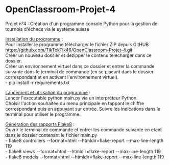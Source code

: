 # OpenClassroom-Projet-4
Projet n°4 : Création d'un programme console Python pour la gestion de tournois d'échecs via le système suisse

<u>Installation du programme</u> :
<br/>Pour installer le programme télécharger le fichier ZIP depuis GitHUB
<br/>https://github.com/TikTokTik46/OpenClassroom-Projet-4.git
<br/>Créer un nouveau dossier et dezipper le contenu telecharger dans ce dossier.
<br/>Créer un environnement virtuel dans ce dossier et entrer la commande suivante dans le terminal de commande (en se placant dans le dossier correspondant et en activant l'environnement virtuel).
<br/>- pip install -r requirements.txt


<u>Lancement et utilisation du programme</u> :
<br/>Lancer l'executable python main.py via un interpréteur Python.
<br/>Choisir l'action souhaitée du menu principale en tappant le chiffre correspondant puis en appuyant sur entrée. Suivre les indications dans le terminal pour utiliser le programme.

<u>Génération des rapports Flake8</u> :
<br/>Ouvrir le terminal de commande et entrer les commande suivante en etant dans le dossier contenant le fichier main.py
<br/> - flake8 controllers --format=html --htmldir=flake-report --max-line-length 119
<br/> - flake8 views --format=html --htmldir=flake-report --max-line-length 119
<br/> - flake8 models --format=html --htmldir=flake-report --max-line-length 119
